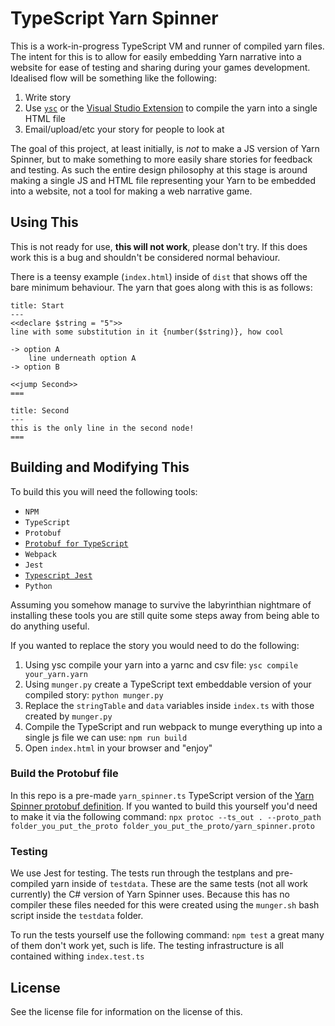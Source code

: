 # TypeScript Yarn Spinner

This is a work-in-progress TypeScript VM and runner of compiled yarn files.
The intent for this is to allow for easily embedding Yarn narrative into a website for ease of testing and sharing during your games development.
Idealised flow will be something like the following:

1. Write story
2. Use [`ysc`](https://github.com/YarnSpinnerTool/YarnSpinner-Console) or the [Visual Studio Extension](https://github.com/YarnSpinnerTool/VSCodeExtension) to compile the yarn into a single HTML file
3. Email/upload/etc your story for people to look at

The goal of this project, at least initially, is _not_ to make a JS version of Yarn Spinner, but to make something to more easily share stories for feedback and testing.
As such the entire design philosophy at this stage is around making a single JS and HTML file representing your Yarn to be embedded into a website, not a tool for making a web narrative game.

## Using This

This is not ready for use, **this will not work**, please don't try.
If this does work this is a bug and shouldn't be considered normal behaviour.

There is a teensy example (`index.html`) inside of `dist` that shows off the bare minimum behaviour.
The yarn that goes along with this is as follows:

```
title: Start
---
<<declare $string = "5">>
line with some substitution in it {number($string)}, how cool

-> option A
    line underneath option A
-> option B

<<jump Second>>
===

title: Second
---
this is the only line in the second node!
===
```

## Building and Modifying This

To build this you will need the following tools:

-   `NPM`
-   `TypeScript`
-   `Protobuf`
-   [`Protobuf for TypeScript`](https://github.com/timostamm/protobuf-ts)
-   `Webpack`
-   `Jest`
-   [`Typescript Jest`](https://github.com/kulshekhar/ts-jest)
-   `Python`

Assuming you somehow manage to survive the labyrinthian nightmare of installing these tools you are still quite some steps away from being able to do anything useful.

If you wanted to replace the story you would need to do the following:

1. Using ysc compile your yarn into a yarnc and csv file: `ysc compile your_yarn.yarn`
2. Using `munger.py` create a TypeScript text embeddable version of your compiled story: `python munger.py`
3. Replace the `stringTable` and `data` variables inside `index.ts` with those created by `munger.py`
4. Compile the TypeScript and run webpack to munge everything up into a single js file we can use: `npm run build`
5. Open `index.html` in your browser and "enjoy"

### Build the Protobuf file

In this repo is a pre-made `yarn_spinner.ts` TypeScript version of the [Yarn Spinner protobuf definition](https://github.com/YarnSpinnerTool/YarnSpinner/blob/main/YarnSpinner/yarn_spinner.proto).
If you wanted to build this yourself you'd need to make it via the following command: `npx protoc --ts_out . --proto_path folder_you_put_the_proto folder_you_put_the_proto/yarn_spinner.proto`

### Testing

We use Jest for testing.
The tests run through the testplans and pre-compiled yarn inside of `testdata`.
These are the same tests (not all work currently) the C# version of Yarn Spinner uses.
Because this has no compiler these files needed for this were created using the `munger.sh` bash script inside the `testdata` folder.

To run the tests yourself use the following command: `npm test` a great many of them don't work yet, such is life.
The testing infrastructure is all contained withing `index.test.ts`

## License

See the license file for information on the license of this.
